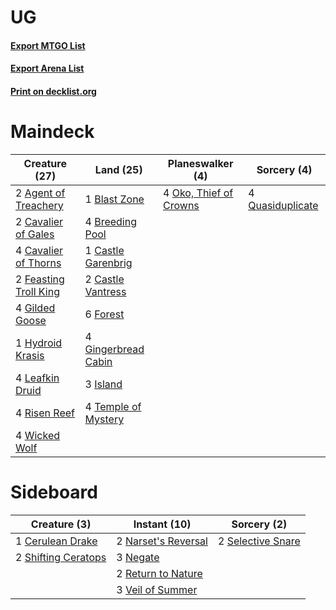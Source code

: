 # UG

#### [Export MTGO List](../collection/UG/UG.txt)
#### [Export Arena List](../collection/UG/UG_arena.txt)
#### [Print on decklist.org](http://decklist.org/?deckmain=2%09Agent%20of%20Treachery%0A1%09Blast%20Zone%0A4%09Breeding%20Pool%0A1%09Castle%20Garenbrig%0A2%09Castle%20Vantress%0A2%09Cavalier%20of%20Gales%0A4%09Cavalier%20of%20Thorns%0A2%09Feasting%20Troll%20King%0A6%09Forest%0A4%09Gilded%20Goose%0A4%09Gingerbread%20Cabin%0A1%09Hydroid%20Krasis%0A3%09Island%0A4%09Leafkin%20Druid%0A4%09Oko,%20Thief%20of%20Crowns%0A4%09Quasiduplicate%0A4%09Risen%20Reef%0A4%09Temple%20of%20Mystery%0A4%09Wicked%20Wolf&deckside=1%09Cerulean%20Drake%0A2%09Narset's%20Reversal%0A3%09Negate%0A2%09Return%20to%20Nature%0A2%09Selective%20Snare%0A2%09Shifting%20Ceratops%0A3%09Veil%20of%20Summer)
# Maindeck

|                                         Creature (27)                                          |                                          Land (25)                                           |                                        Planeswalker (4)                                         |                                        Sorcery (4)                                        |
|------------------------------------------------------------------------------------------------|----------------------------------------------------------------------------------------------|-------------------------------------------------------------------------------------------------|-------------------------------------------------------------------------------------------|
|2 [Agent of Treachery](http://gatherer.wizards.com/Pages/Card/Details.aspx?multiverseid=466797) |1 [Blast Zone](http://gatherer.wizards.com/Pages/Card/Details.aspx?multiverseid=461171)       |4 [Oko, Thief of Crowns](http://gatherer.wizards.com/Pages/Card/Details.aspx?multiverseid=473159)|4 [Quasiduplicate](http://gatherer.wizards.com/Pages/Card/Details.aspx?multiverseid=452801)|
|2 [Cavalier of Gales](http://gatherer.wizards.com/Pages/Card/Details.aspx?multiverseid=466806)  |4 [Breeding Pool](http://gatherer.wizards.com/Pages/Card/Details.aspx?multiverseid=97088)     |                                                                                                 |                                                                                           |
|4 [Cavalier of Thorns](http://gatherer.wizards.com/Pages/Card/Details.aspx?multiverseid=466921) |1 [Castle Garenbrig](http://gatherer.wizards.com/Pages/Card/Details.aspx?multiverseid=473202) |                                                                                                 |                                                                                           |
|2 [Feasting Troll King](http://gatherer.wizards.com/Pages/Card/Details.aspx?multiverseid=473114)|2 [Castle Vantress](http://gatherer.wizards.com/Pages/Card/Details.aspx?multiverseid=473204)  |                                                                                                 |                                                                                           |
|4 [Gilded Goose](http://gatherer.wizards.com/Pages/Card/Details.aspx?multiverseid=473122)       |6 [Forest](http://gatherer.wizards.com/Pages/Card/Details.aspx?multiverseid=439860)           |                                                                                                 |                                                                                           |
|1 [Hydroid Krasis](http://gatherer.wizards.com/Pages/Card/Details.aspx?multiverseid=457327)     |4 [Gingerbread Cabin](http://gatherer.wizards.com/Pages/Card/Details.aspx?multiverseid=473207)|                                                                                                 |                                                                                           |
|4 [Leafkin Druid](http://gatherer.wizards.com/Pages/Card/Details.aspx?multiverseid=466932)      |3 [Island](http://gatherer.wizards.com/Pages/Card/Details.aspx?multiverseid=439857)           |                                                                                                 |                                                                                           |
|4 [Risen Reef](http://gatherer.wizards.com/Pages/Card/Details.aspx?multiverseid=466971)         |4 [Temple of Mystery](http://gatherer.wizards.com/Pages/Card/Details.aspx?multiverseid=373571)|                                                                                                 |                                                                                           |
|4 [Wicked Wolf](http://gatherer.wizards.com/Pages/Card/Details.aspx?multiverseid=473143)        |                                                                                              |                                                                                                 |                                                                                           |


# Sideboard

|                                         Creature (3)                                         |                                         Instant (10)                                         |                                        Sorcery (2)                                         |
|----------------------------------------------------------------------------------------------|----------------------------------------------------------------------------------------------|--------------------------------------------------------------------------------------------|
|1 [Cerulean Drake](http://gatherer.wizards.com/Pages/Card/Details.aspx?multiverseid=466807)   |2 [Narset's Reversal](http://gatherer.wizards.com/Pages/Card/Details.aspx?multiverseid=460989)|2 [Selective Snare](http://gatherer.wizards.com/Pages/Card/Details.aspx?multiverseid=452803)|
|2 [Shifting Ceratops](http://gatherer.wizards.com/Pages/Card/Details.aspx?multiverseid=466948)|3 [Negate](http://gatherer.wizards.com/Pages/Card/Details.aspx?multiverseid=423707)           |                                                                                            |
|                                                                                              |2 [Return to Nature](http://gatherer.wizards.com/Pages/Card/Details.aspx?multiverseid=461102) |                                                                                            |
|                                                                                              |3 [Veil of Summer](http://gatherer.wizards.com/Pages/Card/Details.aspx?multiverseid=466952)   |                                                                                            |

